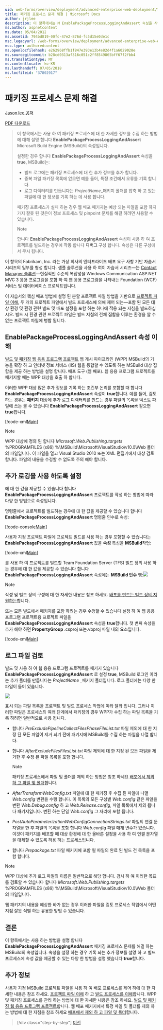 ```yaml
---
uid: web-forms/overview/deployment/advanced-enterprise-web-deployment/troubleshooting-the-packaging-process
title: 패키징 프로세스 문제 해결 | Microsoft Docs
author: jrjlee
description: 이 항목에서는 M EnablePackageProcessLoggingAndAssert 속성을 사용 하 여 패키징 프로세스에 대 한 자세한 정보를 수집 하는 방법 설명 하는 중...
ms.author: aspnetcontent
ms.date: 05/04/2012
ms.assetid: 794bd819-00fc-47e2-876d-fc5d15e0de1c
msc.legacyurl: /web-forms/overview/deployment/advanced-enterprise-web-deployment/troubleshooting-the-packaging-process
msc.type: authoredcontent
ms.openlocfilehash: e262968ffb1f847e393e13b4e82d4f1a6029028e
ms.sourcegitcommit: b28cd0313af316c051c2ff8549865bff67f2fbb4
ms.translationtype: MT
ms.contentlocale: ko-KR
ms.lasthandoff: 07/05/2018
ms.locfileid: "37802917"
---
```

<a name="troubleshooting-the-packaging-process"></a>패키징 프로세스 문제 해결
====================
[Jason lee 공저](https://github.com/jrjlee)

[PDF 다운로드](https://msdnshared.blob.core.windows.net/media/MSDNBlogsFS/prod.evol.blogs.msdn.com/CommunityServer.Blogs.Components.WeblogFiles/00/00/00/63/56/8130.DeployingWebAppsInEnterpriseScenarios.pdf)

> 이 항목에서는 사용 하 여 패키징 프로세스에 대 한 자세한 정보를 수집 하는 방법에 대해 설명 합니다 **EnablePackageProcessLoggingAndAssert** Microsoft Build Engine (MSBuild)의 속성입니다.
> 
> 설정한 경우 합니다 **EnablePackageProcessLoggingAndAssert** 속성을 **true**, MSBuild는:
> 
> - 빌드 로그에는 패키징 프로세스에 대 한 추가 정보를 추가 합니다.
> - 중복 파일 패키징 목록에 없으면 예를 들어, 특정 조건에서 오류를 기록 합니다.
> - 로그 디렉터리를 만듭니다는 *ProjectName*\_패키지 폴더를 압축 하 고 있는 파일에 대 한 정보를 기록 하는 데 사용 합니다.
> 
> 패키징 프로세스가 실패 하는 경우 웹 배포 패키지는 예상 되는 파일을 포함 하지 가지 잘못 된 것은이 정보 프로세스 및 pinpoint 문제를 해결 하려면 사용할 수 있습니다.
> 
> > [!NOTE]
> > 합니다 **EnablePackageProcessLoggingAndAssert** 속성이 사용 하 여 프로젝트를 빌드하는 경우에 작동 합니다 **디버그** 구성 합니다. 속성은 다른 구성에서 무시 됩니다.


이 항목의 Fabrikam, Inc. 라는 가상 회사의 엔터프라이즈 배포 요구 사항 기반 자습서 시리즈의 일부를 형성 합니다. 샘플 솔루션을 사용 하 여이 자습서 시리즈&#x2014;는 [Contact Manager 솔루션](../web-deployment-in-the-enterprise/the-contact-manager-solution.md)&#x2014;현실적인 수준의 복잡성을 Windows Communication ASP.NET MVC 3 응용 프로그램을 포함 하 여 웹 응용 프로그램을 나타내는 Foundation (WCF) 서비스 및 데이터베이스 프로젝트입니다.

이 자습서의 핵심 배포 방법에 설명 된 분할 프로젝트 파일 방법을 기반으로 [프로젝트 파일 이해](../web-deployment-in-the-enterprise/understanding-the-project-file.md), 두 개의 프로젝트 파일에서 빌드 프로세스에 의해 제어 되는&#x2014;포함 된 모든 대상 환경 및 환경 관련 빌드 및 배포 설정을 포함 하는 하나에 적용 되는 지침을 빌드하십시오. 빌드 시 환경 관련 프로젝트 파일은 빌드 지침의 전체 집합을 이루는 환경을 알 수 없는 프로젝트 파일에 병합 됩니다.

## <a name="understanding-the-enablepackageprocessloggingandassert-property"></a>EnablePackageProcessLoggingAndAssert 속성 이해

[빌드 및 패키징 웹 응용 프로그램 프로젝트](../web-deployment-in-the-enterprise/building-and-packaging-web-application-projects.md) 웹 게시 파이프라인 (WPP) MSBuild의 기능을 확장 하 고 인터넷 정보 서비스 (IIS) 웹을 통합할 수 있도록 하는 MSBuild 대상 집합을 제공 하는 방법을 설명 합니다. 배포 도구 (웹 배포). 웹 응용 프로그램 프로젝트를 패키지할 때는 WPP 대상을 호출 하 합니다.

이러한 WPP 대상 많은 추가 정보를 기록 하는 조건부 논리를 포함할 때 합니다 **EnablePackageProcessLoggingAndAssert** 속성이 **true**합니다. 예를 들어, 검토 하는 경우는 **패키지** 대상에 추가 로그 디렉터리를 만드는 경우 파일의 목록을 텍스트 파일에 쓰는 볼 수 있습니다 **EnablePackageProcessLoggingAndAssert** 같으면**true**합니다.


[!code-xml[Main](troubleshooting-the-packaging-process/samples/sample1.xml)]


> [!NOTE]
> WPP 대상에 정의 된 합니다 *Microsoft.Web.Publishing.targets* %PROGRAMFILES (x86) %\MSBuild\Microsoft\VisualStudio\v10.0\Web 폴더의 파일입니다. 이 파일을 열고 Visual Studio 2010 또는 XML 편집기에서 대상 검토 합니다. 파일의 내용을 수정할 수 없도록 주의 해야 합니다.


## <a name="enabling-the-additional-logging"></a>추가 로깅을 사용 하도록 설정

에 대 한 값을 제공할 수 있습니다 합니다 **EnablePackageProcessLoggingAndAssert** 프로젝트를 작성 하는 방법에 따라 다양 한 방법으로 속성입니다.

명령줄에서 프로젝트를 빌드하는 경우에 대 한 값을 제공할 수 있습니다 합니다 **EnablePackageProcessLoggingAndAssert** 명령줄 인수로 속성:


[!code-console[Main](troubleshooting-the-packaging-process/samples/sample2.cmd)]


사용자 지정 프로젝트 파일에 프로젝트 빌드를 사용 하는 경우 포함할 수 있습니다는 **EnablePackageProcessLoggingAndAssert** 값을 **속성** 특성을 **MSBuild**작업:


[!code-xml[Main](troubleshooting-the-packaging-process/samples/sample3.xml)]


를 사용 하 여 프로젝트를 빌드할 Team Foundation Server (TFS) 빌드 정의 사용 하는 경우에 대 한 값을 제공할 수 있습니다 합니다 **EnablePackageProcessLoggingAndAssert** 속성에는 **MSBuild 인수** 행:![](troubleshooting-the-packaging-process/_static/image1.png)

> [!NOTE]
> 작성 및 빌드 정의 구성에 대 한 자세한 내용은 참조 하세요. [배포를 만드는 빌드 정의 지 원하는](../configuring-team-foundation-server-for-web-deployment/creating-a-build-definition-that-supports-deployment.md)합니다.


또는 모든 빌드에서 패키지를 포함 하려는 경우 수정할 수 있습니다 설정 하 여 웹 응용 프로그램 프로젝트용 프로젝트 파일을 **EnablePackageProcessLoggingAndAssert** 속성을 **true**합니다. 첫 번째 속성을 추가 해야 하면 **PropertyGroup** .csproj 또는.vbproj 파일 내의 요소입니다.


[!code-xml[Main](troubleshooting-the-packaging-process/samples/sample4.xml)]


## <a name="reviewing-the-log-files"></a>로그 파일 검토

빌드 및 사용 하 여 웹 응용 프로그램 프로젝트를 패키지 있습니다 **EnablePackageProcessLoggingAndAssert** 로 설정 **true**, MSBuild 로그인 이라는 추가 폴더를 만듭니다는 *ProjectName* \_패키지 폴더입니다. 로그 폴더에는 다양 한 파일이 들어 있습니다.

![](troubleshooting-the-packaging-process/_static/image2.png)

표시 되는 파일 목록을 프로젝트 및 빌드 프로세스 작업에 따라 달라 집니다. 그러나 이러한 파일은 프로세스의 여러 단계에서 패키징의 경우 WPP가 수집 하는 파일 목록을 기록 하려면 일반적으로 사용 됩니다.

- 합니다 *PreExcludePipelineCollectFilesPhaseFileList.txt* 파일 제외에 대 한 지정 된 모든 파일이 제거 되기 전에 패키지에 MSBuild를 수집 하는 파일을 나열 합니다.
- 합니다 *AfterExcludeFilesFilesList.txt* 파일 제외에 대 한 지정 된 모든 파일을 제거한 후 수정 된 파일 목록을 포함 합니다.

    > [!NOTE]
    > 패키징 프로세스에서 파일 및 폴더를 제외 하는 방법은 참조 하세요 [배포에서 제외 하 고 파일 및 폴더](excluding-files-and-folders-from-deployment.md)합니다.
- *AfterTransformWebConfig.txt* 파일에 대 한 패키징 후 수집 된 파일에 나열 *Web.config* 변환을 수행 합니다. 이 목록의 모든 구성별 *Web.config* 같은 파일을 변환 *Web.Debug.config* 하 고 *Web.Release.config*, 파일 목록에서 제외 됩니다 패키지입니다. 변환 하는 단일 *Web.config* 그 자리에 포함 됩니다.
- *PostAutoParameterizationWebConfigConnectionStrings.txt* 파일의 연결 문자열을 한 후 파일의 목록을 포함 합니다 *Web.config* 파일 매개 변수가 있습니다. 이것이 패키지를 배포할 때 대상 환경에 대 한 올바른 설정을 사용 하 여 연결 문자열을 대체할 수 있도록 허용 하는 프로세스입니다.
- 합니다 *Prepackage.txt* 파일 패키지에 포함 될 파일의 완료 된 빌드 전 목록을 포함 합니다.

> [!NOTE]
> WPP 대상에 추가 로그 파일의 이름은 일반적으로 해당 합니다. 검사 하 여 이러한 목표를 검토할 수 있습니다 합니다 *Microsoft.Web.Publishing.targets* %PROGRAMFILES (x86) %\MSBuild\Microsoft\VisualStudio\v10.0\Web 폴더의 파일입니다.


웹 패키지의 내용을 예상한 바가 없는 경우 이러한 파일을 검토 프로세스 작업에서 어떤 지점 잘못 식별 하는 유용한 방법 수 있습니다.

## <a name="conclusion"></a>결론

이 항목에서는 사용 하는 방법을 설명 합니다 **EnablePackageProcessLoggingAndAssert** 패키징 프로세스 문제를 해결 하는 MSBuild의 속성입니다. 속성을 설정 하는 경우 기록 되는 추가 정보를 설명 하 고 빌드 프로세스에 속성 값을 제공할 수 있는 다양 한 방법을 설명 했습니다 **true**합니다.

## <a name="further-reading"></a>추가 정보

사용자 지정 MSBuild 프로젝트 파일을 사용 하 여 배포 프로세스를 제어 하에 대 한 자세한 내용은 참조 하세요. [프로젝트 파일 이해](../web-deployment-in-the-enterprise/understanding-the-project-file.md) 하 고 [빌드 프로세스를 이해](../web-deployment-in-the-enterprise/understanding-the-build-process.md)합니다. WPP 및 패키징 프로세스를 관리 하는 방법에 대 한 자세한 내용은 참조 하세요. [빌드 및 패키징 웹 응용 프로그램 프로젝트](../web-deployment-in-the-enterprise/building-and-packaging-web-application-projects.md)합니다. 웹 배포 패키지에서 특정 파일 및 폴더를 제외 하는 방법에 대 한 지침을 참조 하세요 [배포에서 제외 하 고 파일 및 폴더](excluding-files-and-folders-from-deployment.md)합니다.

> [!div class="step-by-step"]
> [이전](running-windows-powershell-scripts-from-msbuild-project-files.md)
